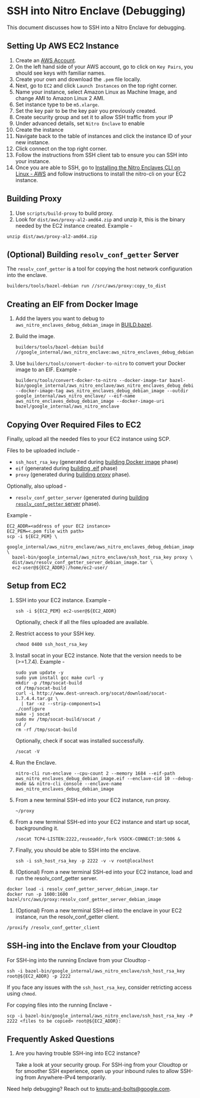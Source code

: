 # SSH into Nitro Enclave (Debugging)

This document discusses how to SSH into a Nitro Enclave for debugging.

## Setting Up AWS EC2 Instance

1. Create an
   [AWS Account](https://docs.google.com/document/d/19CEJRhr5KokUrTC6LpiEw9M6nmGI4_lkzW9nTnSwN9Y/edit#heading=h.ox30xgy5qgel).
1. On the left hand side of your AWS account, go to click on `Key Pairs`, you should see keys with
   familiar names.
1. Create your own and download the `.pem` file locally.
1. Next, go to `EC2` and click `Launch Instances` on the top right corner.
1. Name your instance, select Amazon Linux as Machine Image, and change AMI to Amazon Linux 2 AMI.
1. Set instance type to be `m5.xlarge`.
1. Set the key pair to be the key pair you previously created.
1. Create security group and set it to allow SSH traffic from your IP
1. Under advanced details, set `Nitro Enclave` to enable
1. Create the instance
1. Navigate back to the table of instances and click the instance ID of your new instance.
1. Click connect on the top right corner.
1. Follow the instructions from SSH client tab to ensure you can SSH into your instance.
1. Once you are able to SSH, go to
   [Installing the Nitro Enclaves CLI on Linux - AWS](https://docs.aws.amazon.com/enclaves/latest/user/nitro-enclave-cli-install.html)
   and follow instructions to install the nitro-cli on your EC2 instance.

## Building Proxy

1. Use `scripts/build-proxy` to build proxy.
1. Look for `dist/aws/proxy-al2-amd64.zip` and unzip it, this is the binary needed by the EC2
   instance created. Example -

```shell
unzip dist/aws/proxy-al2-amd64.zip
```

## (Optional) Building `resolv_conf_getter` Server

The `resolv_conf_getter` is a tool for copying the host network configuration into the enclave.

```shell
builders/tools/bazel-debian run //src/aws/proxy:copy_to_dist
```

## Creating an EIF from Docker Image

1. Add the layers you want to debug to `aws_nitro_enclaves_debug_debian_image` in
   [BUILD.bazel](./BUILD.bazel).
1. Build the image.

    ```shell
    builders/tools/bazel-debian build //google_internal/aws_nitro_enclave:aws_nitro_enclaves_debug_debian_image.tar
    ```

1. Use `builders/tools/convert-docker-to-nitro` to convert your Docker image to an EIF. Example -

    ```shell
    builders/tools/convert-docker-to-nitro --docker-image-tar bazel-bin/google_internal/aws_nitro_enclave/aws_nitro_enclaves_debug_debian_image.tar --docker-image-tag aws_nitro_enclaves_debug_debian_image --outdir google_internal/aws_nitro_enclave/ --eif-name aws_nitro_enclaves_debug_debian_image --docker-image-uri bazel/google_internal/aws_nitro_enclave
    ```

## Copying Over Required Files to EC2

Finally, upload all the needed files to your EC2 instance using SCP.

Files to be uploaded include -

-   `ssh_host_rsa_key` (generated during [building Docker image](#creating-an-eif-from-docker-image)
    phase)
-   `eif` (generated during [building .eif](#creating-an-eif-from-docker-image) phase)
-   `proxy` (generated during [building proxy](#building-proxy) phase).

Optionally, also upload -

-   `resolv_conf_getter_server` (generated during
    [building `resolv_conf_getter` server](#optional-building-resolv_conf_getter-server) phase).

Example -

```shell
EC2_ADDR=<address of your EC2 instance>
EC2_PEM=<.pem file with path>
scp -i ${EC2_PEM} \
  google_internal/aws_nitro_enclave/aws_nitro_enclaves_debug_debian_image.eif \
  bazel-bin/google_internal/aws_nitro_enclave/ssh_host_rsa_key proxy \
  dist/aws/resolv_conf_getter_server_debian_image.tar \
  ec2-user@${EC2_ADDR}:/home/ec2-user/
```

## Setup from EC2

1. SSH into your EC2 instance. Example -

    ```shell
    ssh -i ${EC2_PEM} ec2-user@${EC2_ADDR}
    ```

    Optionally, check if all the files uploaded are available.

1. Restrict access to your SSH key.

    ```shell
    chmod 0400 ssh_host_rsa_key
    ```

1. Install socat in your EC2 instance. Note that the version needs to be (>=1.7.4). Example -

    ```shell
    sudo yum update -y
    sudo yum install gcc make curl -y
    mkdir -p /tmp/socat-build
    cd /tmp/socat-build
    curl -L http://www.dest-unreach.org/socat/download/socat-1.7.4.4.tar.gz \
      | tar -xz --strip-components=1
    ./configure
    make -j socat
    sudo mv /tmp/socat-build/socat /
    cd /
    rm -rf /tmp/socat-build
    ```

    Optionally, check if socat was installed successfully.

    ```shell
    /socat -V
    ```

1. Run the Enclave.

    ```shell
    nitro-cli run-enclave --cpu-count 2 --memory 1684 --eif-path aws_nitro_enclaves_debug_debian_image.eif --enclave-cid 10 --debug-mode && nitro-cli console --enclave-name aws_nitro_enclaves_debug_debian_image
    ```

1. From a new terminal SSH-ed into your EC2 instance, run proxy.

    ```shell
    ~/proxy
    ```

1. From a new terminal SSH-ed into your EC2 instance and start up socat, backgrounding it.

    ```shell
    /socat TCP4-LISTEN:2222,reuseaddr,fork VSOCK-CONNECT:10:5006 &
    ```

1. Finally, you should be able to SSH into the enclave.

    ```shell
    ssh -i ssh_host_rsa_key -p 2222 -v -v root@localhost
    ```

1. (Optional) From a new terminal SSH-ed into your EC2 instance, load and run the resolv_conf_getter
   server.

```shell
docker load -i resolv_conf_getter_server_debian_image.tar
docker run -p 1600:1600 bazel/src/aws/proxy:resolv_conf_getter_server_debian_image
```

1. (Optional) From a new terminal SSH-ed into the enclave in your EC2 instance, run the
   resolv_conf_getter client.

```shell
/proxify /resolv_conf_getter_client
```

## SSH-ing into the Enclave from your Cloudtop

For SSH-ing into the running Enclave from your Cloudtop -

```shell
ssh -i bazel-bin/google_internal/aws_nitro_enclave/ssh_host_rsa_key root@${EC2_ADDR} -p 2222
```

If you face any issues with the `ssh_host_rsa_key`, consider retricting access using `chmod`.

For copying files into the running Enclave -

```shell
scp -i bazel-bin/google_internal/aws_nitro_enclave/ssh_host_rsa_key -P 2222 <files to be copied> root@${EC2_ADDR}:
```

## Frequently Asked Questions

1. Are you having trouble SSH-ing into EC2 instance?

    Take a look at your security group. For SSH-ing from your Cloudtop or for smoother SSH
    experience, open up your inbound rules to allow SSH-ing from Anywhere-IPv4 temporarily.

Need help debugging? Reach out to <knuts-and-bolts@google.com>.
